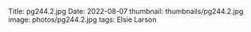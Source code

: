 Title: pg244.2.jpg
Date: 2022-08-07
thumbnail: thumbnails/pg244.2.jpg
image: photos/pg244.2.jpg
tags: Elsie Larson

